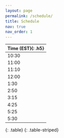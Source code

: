 ```yaml
---
layout: page
permalink: /schedule/
title: Schedule
nav: true
nav_order: 1
---
```

| **Time (EST)**{: .h5} |
| :----- |
| 10:30 | Registration and Coffee |
| 11:00 | **Welcome and Overview** |
| 11:10 | **Keynote: Measurable and Deployable Security: Gaps, Successes, and Opportunities**<br>[<span style="color: #F0803C;">**Dr. Danfeng (Daphne) Yao**</span>](https://people.cs.vt.edu/danfeng/)<br><img src="/assets/img/people/daphne.jpeg" width="150" ><br><br>**Abstract**<br>Security measurement helps identify deployment gaps and present extremely valuable research opportunities. However, such research is often deemed as not novelty by academia. I will first share my research journey designing and producing a high-precision tool CryptoGuard for scanning cryptographic vulnerabilities in large Java projects. That work led us to publish two benchmarks used for systematically assessing state-of-the-art academic and commercial solutions, as well as help Oracle Labs integrate our detection in their routine code screening. Other specific measurement and deployment cases to discuss include the Payment Card Industry Data Security Standard, which was involved in high-profile data breach incidents, and machine learning prediction for AI digital health. The talk will also point out the need for measurement in AI-based cryptographic code generation. Broadening research styles by accepting and encouraging deployment-related work will facilitate our field to progress towards maturity.<br><br>**Biography**<br>Dr. Danfeng (Daphne) Yao is a Professor of Computer Science at Virginia Tech. She is an Elizabeth and James E. Turner Jr. '56 Faculty Fellow and CACI Faculty Fellow. Her research interests include building cyber defenses, as well as machine learning for digital health, with a shared focus on accuracy and deployment. Her tool CryptoGuard helps large software companies and Apache projects harden their cryptographic code. Her patents on anomaly detection are extremely influential in the industry, cited by patents from major cybersecurity firms and technology companies, including FireEye, Symantec, Qualcomm, Cisco, IBM, SAP, Boeing, and Palo Alto Networks. Dr. Yao is an IEEE Fellow for her contributions to enterprise data security and high-precision vulnerability screening. In 2021, she received the prestigious ACM CODASPY Lasting Research Award. She is also an ACM Distinguished Scientist. Previously, she received the NSF CAREER Award and ARO Young Investigator Award. Dr. Yao is the ACM SIGSAC Vice Chair and has been a member of the ACM SIGSAC executive committee since 2017. Daphne received her Ph.D. degree from Brown University (Computer Science), M.S. degrees from Princeton University (Chemistry) and Indiana University (Computer Science), Bloomington, B.S. degree from Peking University in China (Chemistry).|
| 12:00 | **Lunch and Student Poster Session** |
| 1:30 | **Speed Advising**: Speed advising sessions enable students to meet for 10-15 minutes each with faculty from other universities. Mentors will stay in place, and students will come to them |
| 2:50 | Break |
| 3:15 | **Lightning Talks**: Ten-minute talks to introduce your research <br>**Faculty:**<br>&bull; <img src="/assets/img/people/profile_xiaokuan.jpg"  width="75" /><a href="https://cs.gmu.edu/directory/detail/131/">Xiaokuan Zhang</a> (<span style="font-style: italic;">GMU</span>) <br><span class="session">Security and Privacy Issues in the Era of Web3 and Metaverse</span> <br>&bull; <img src="/assets/img/people/profile_huajie.jpg"  width="75" /><a href="https://shj1987.github.io/">Huajie Shao</a> (<span style="font-style: italic;">William & Mary</span>) <br><span class="session">Lens: A Foundation Model for Network Traffic in Cybersecurity</span> <br>&bull; <img src="/assets/img/people/profile_thang.jpg"  width="75" /><a href="https://thanghoang.github.io/">Thang Hoang</a> (<span style="font-style: italic;">VT</span>) <br> <span class="session">Privacy-Preserving and Trustworthy Data Outsourcing</span> <br>&bull; <img src="/assets/img/people/profile_ysun.jpg"  width="75" /><a href="https://engineering.virginia.edu/faculty/yixin-sun">Yixin Sun</a> (<span style="font-style: italic;">UVA</span>) <br> <span class="session">Application-Driven Network Security</span> <br>&bull; <img src="/assets/img/people/profile_changqing_luo.jpg"  width="75" /><a href="https://www.people.vcu.edu/~cluo/">Changqing Luo</a> (<span style="font-style: italic;">VCU</span>) <br> <span class="session">Publicly Verifiable Watermarking for Model Identity Protection</span> <br>**Student soon to be on job market:**<br>&bull; <img src="/assets/img/people/profile_tahseen.jpg"  width="75" /><a href="https://www.cs.umd.edu/people/trabbani">Tahseen Rabbani</a> (<span style="font-style: italic;">UMD</span>) <br> <span class="session">Benchmarking the Robustness of Image Watermarks</span> <br>&bull; <img src="/assets/img/people/amit.jpg"  width="75" /><a href="https://amitsealami.com/">Amit Seal Ami</a> (<span style="font-style: italic;">William & Mary</span>) <br> <span class="session">Systematically Evaluating Static Analysis-Based Security Testing Tools - The Gaps within Design and Practice</span> <br />|
| 4:25 | **Break-out Discussion Sessions**: Faculty will be divided into groups based on research areas, and sit at different tables for students to come and talk to |
| 5:25 | **Concluding Remarks** |
| 5:30 | Dinner/Social (On your own) |
{: .table}
{: .table-striped}
<!-- | <span class="wide-column">**Time (EST)**</span> | Event |
| :--- | :--- |
| <span class="wide-column">10:30</span> | Registration and Coffee |
| <span class="wide-column">11:00</span> | **Welcome and Overview** |
| <span class="wide-column">11:10</span> | **Keynote** |
| <span class="wide-column">12:00</span> | **Lunch and Student Poster Session** |
| <span class="wide-column">1:30</span> | **Speed Advising**: Speed advising sessions enable students to meet for 10-15 minutes each with faculty from other universities. Mentors will stay in place, and students will come to them |
| <span class="wide-column">2:45</span> | Break |
| <span class="wide-column">3:15</span> | **Lightning Talks**: Four-minute talks to introduce your research |
| <span class="wide-column">4:15</span> | **Break-out Discussion Sessions**: Faculty will be divided into groups based on research areas, and sit at different tables for students to come and talk to |
| <span class="wide-column">5:15</span> | **Concluding Remarks** |
| <span class="wide-column">5:30</span> | Dinner/Social (On your own) |
{: .table}
{: .table-striped} -->



<!-- | 3:15 | **Lightning Talks**: Ten-minute talks to introduce your research <br>&bull; <div style="float: left; width: 100px;"><img src="/assets/img/people/profile_xiaokuan.jpg"  width="100" /> </div><div style="margin-left: 110px;"><a href="https://cs.gmu.edu/directory/detail/131/">Xiaokuan Zhang</a> (<span style="font-style: italic;">George Mason University</span>) discussing <span class="session">Security and Privacy Issues in the Era of Web3 and Metaverse</span> </div><br>&bull; <div style="float: left; width: 100px;"><img src="/assets/img/people/profile_huajie.jpg"  width="100" /></div> <div style="margin-left: 110px;"><a href="https://shj1987.github.io/">Huajie Shao</a> (<span style="font-style: italic;">William & Mary</span>) discussing <span class="session">Lens: A Foundation Model for Network Traffic in Cybersecurity</span> </div><br>&bull; <div style="float: left; width: 100px;"><img src="/assets/img/people/profile_thang.jpg"  width="100" /></div>
<div style="margin-left: 110px;"> <a href="https://thanghoang.github.io/">Thang Hoang</a> (<span style="font-style: italic;">Virginia Tech</span>) discussing <span class="session">Privacy-Preserving and Trustworthy Data Outsourcing</span> </div><br>&bull; <div style="float: left; width: 100px;"><img src="/assets/img/people/profile_ysun.jpg"  width="100" /></div>
<div style="margin-left: 110px;"><a href="https://engineering.virginia.edu/faculty/yixin-sun">Yixin Sun</a> (<span style="font-style: italic;">University of Virginia</span>) discussing <span class="session">Application-Driven Network Security</span> </div><br>&bull; <div style="float: left; width: 100px;"><img src="/assets/img/people/profile_changqing_luo.jpg"  width="100" /></div>
<div style="margin-left: 110px;"><a href="https://www.people.vcu.edu/~cluo/">Changqing Luo</a> </div>(<span style="font-style: italic;">Virginia Commonwealth University</span>) discussing <span class="session">Publicly Verifiable Watermarking for Model Identity Protection</span><br />| -->